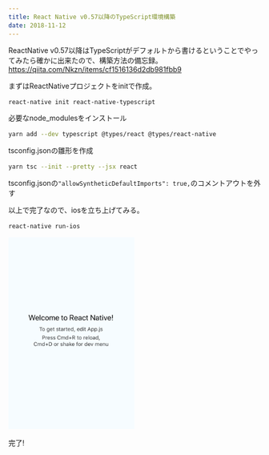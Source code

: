 ```yaml
---
title: React Native v0.57以降のTypeScript環境構築
date: 2018-11-12
---
```


ReactNative v0.57以降はTypeScriptがデフォルトから書けるということでやってみたら確かに出来たので、構築方法の備忘録。
https://qiita.com/Nkzn/items/cf1516136d2db981fbb9

まずはReactNativeプロジェクトをinitで作成。
```bash
react-native init react-native-typescript
```

必要なnode_modulesをインストール
```bash
yarn add --dev typescript @types/react @types/react-native
```

tsconfig.jsonの雛形を作成
```bash
yarn tsc --init --pretty --jsx react
```

tsconfig.jsonの`"allowSyntheticDefaultImports": true,`のコメントアウトを外す

以上で完了なので、iosを立ち上げてみる。

```bash
react-native run-ios
```

<img src="/images/2018-11-12/iphone3.png" width="50%">

完了!
